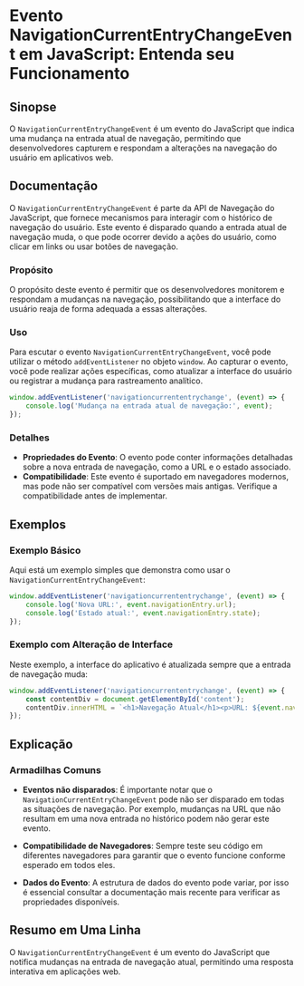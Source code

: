 <!--
Meta Description: # Evento NavigationCurrentEntryChangeEvent em JavaScript: Entenda seu Funcionamento ## Sinopse O `NavigationCurrentEntryChangeEvent` é um evento do Ja...
Meta Keywords: evento, navegação, que, navigationcurrententrychangeevent, javascript
-->

# Evento NavigationCurrentEntryChangeEvent em JavaScript: Entenda seu Funcionamento

## Sinopse
O `NavigationCurrentEntryChangeEvent` é um evento do JavaScript que indica uma mudança na entrada atual de navegação, permitindo que desenvolvedores capturem e respondam a alterações na navegação do usuário em aplicativos web.

## Documentação
O `NavigationCurrentEntryChangeEvent` é parte da API de Navegação do JavaScript, que fornece mecanismos para interagir com o histórico de navegação do usuário. Este evento é disparado quando a entrada atual de navegação muda, o que pode ocorrer devido a ações do usuário, como clicar em links ou usar botões de navegação.

### Propósito
O propósito deste evento é permitir que os desenvolvedores monitorem e respondam a mudanças na navegação, possibilitando que a interface do usuário reaja de forma adequada a essas alterações.

### Uso
Para escutar o evento `NavigationCurrentEntryChangeEvent`, você pode utilizar o método `addEventListener` no objeto `window`. Ao capturar o evento, você pode realizar ações específicas, como atualizar a interface do usuário ou registrar a mudança para rastreamento analítico.

```javascript
window.addEventListener('navigationcurrententrychange', (event) => {
    console.log('Mudança na entrada atual de navegação:', event);
});
```

### Detalhes
- **Propriedades do Evento**: O evento pode conter informações detalhadas sobre a nova entrada de navegação, como a URL e o estado associado.
- **Compatibilidade**: Este evento é suportado em navegadores modernos, mas pode não ser compatível com versões mais antigas. Verifique a compatibilidade antes de implementar.

## Exemplos
### Exemplo Básico
Aqui está um exemplo simples que demonstra como usar o `NavigationCurrentEntryChangeEvent`:

```javascript
window.addEventListener('navigationcurrententrychange', (event) => {
    console.log('Nova URL:', event.navigationEntry.url);
    console.log('Estado atual:', event.navigationEntry.state);
});
```

### Exemplo com Alteração de Interface
Neste exemplo, a interface do aplicativo é atualizada sempre que a entrada de navegação muda:

```javascript
window.addEventListener('navigationcurrententrychange', (event) => {
    const contentDiv = document.getElementById('content');
    contentDiv.innerHTML = `<h1>Navegação Atual</h1><p>URL: ${event.navigationEntry.url}</p>`;
});
```

## Explicação
### Armadilhas Comuns
- **Eventos não disparados**: É importante notar que o `NavigationCurrentEntryChangeEvent` pode não ser disparado em todas as situações de navegação. Por exemplo, mudanças na URL que não resultam em uma nova entrada no histórico podem não gerar este evento.
  
- **Compatibilidade de Navegadores**: Sempre teste seu código em diferentes navegadores para garantir que o evento funcione conforme esperado em todos eles.

- **Dados do Evento**: A estrutura de dados do evento pode variar, por isso é essencial consultar a documentação mais recente para verificar as propriedades disponíveis.

## Resumo em Uma Linha
O `NavigationCurrentEntryChangeEvent` é um evento do JavaScript que notifica mudanças na entrada de navegação atual, permitindo uma resposta interativa em aplicações web.